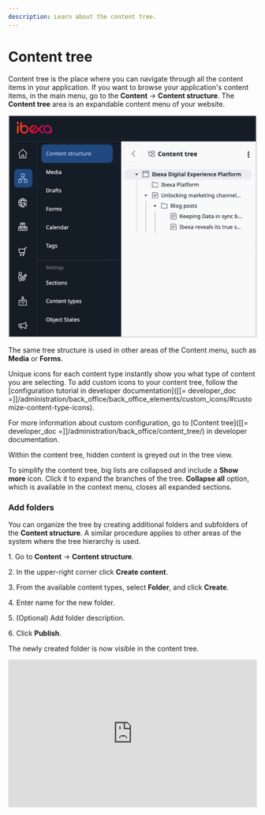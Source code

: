 ```yaml
---
description: Learn about the content tree.
---
```


# Content tree

Content tree is the place where you can navigate through all the content items in your application.
If you want to browse your application's content items, in the main menu, go to the **Content** -> **Content structure**.
The **Content tree** area is an expandable content menu of your website.

![Content tree in the menu](../img/left_menu_tree.png "Content tree in the menu")

The same tree structure is used in other areas of the Content menu, such as **Media** or **Forms**.

Unique icons for each content type instantly show you what type of content you are selecting. To add custom icons to your content tree, follow the [configuration tutorial in developer documentation]([[= developer_doc =]]/administration/back_office/back_office_elements/custom_icons/#customize-content-type-icons).

For more information about custom configuration, go to [Content tree]([[= developer_doc =]]/administration/back_office/content_tree/) in developer documentation.

Within the content tree, hidden content is greyed out in the tree view.

To simplify the content tree, big lists are collapsed and include a **Show more** icon.
Click it to expand the branches of the tree.
**Collapse all** option, which is available in the context menu, closes all expanded sections.

### Add folders

You can organize the tree by creating additional folders and subfolders of the **Content structure**.
A similar procedure applies to other areas of the system where the tree hierarchy is used.

1\. Go to **Content** -> **Content structure**.

2\. In the upper-right corner click **Create content**.

3\. From the available content types, select **Folder**, and click **Create**.

4\. Enter name for the new folder.

5\. (Optional) Add folder description.

6\. Click **Publish**.

The newly created folder is now visible in the content tree.

<!--ARCADE EMBED START--><div style="position: relative; padding-bottom: calc(51.27314814814815% + 41px); height: 0; width: 100%;"><iframe src="https://demo.arcade.software/eKT6FDQsAJPsyQs59OlK?embed&embed_mobile=tab&embed_desktop=inline&show_copy_link=true" title="Content tree - add folder" frameborder="0" loading="lazy" webkitallowfullscreen mozallowfullscreen allowfullscreen allow="clipboard-write" style="position: absolute; top: 0; left: 0; width: 100%; height: 100%; color-scheme: light;" ></iframe></div><!--ARCADE EMBED END-->